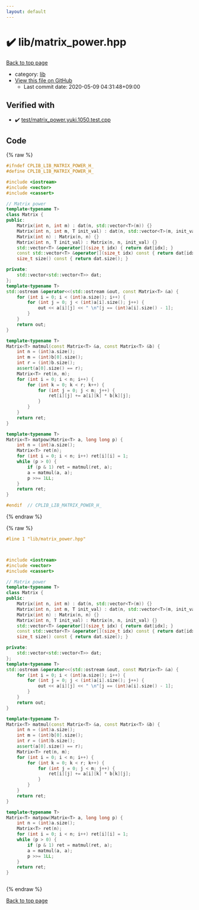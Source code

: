 ```yaml
---
layout: default
---
```


<!-- mathjax config similar to math.stackexchange -->
<script type="text/javascript" async
  src="https://cdnjs.cloudflare.com/ajax/libs/mathjax/2.7.5/MathJax.js?config=TeX-MML-AM_CHTML">
</script>
<script type="text/x-mathjax-config">
  MathJax.Hub.Config({
    TeX: { equationNumbers: { autoNumber: "AMS" }},
    tex2jax: {
      inlineMath: [ ['$','$'] ],
      processEscapes: true
    },
    "HTML-CSS": { matchFontHeight: false },
    displayAlign: "left",
    displayIndent: "2em"
  });
</script>

<script type="text/javascript" src="https://cdnjs.cloudflare.com/ajax/libs/jquery/3.4.1/jquery.min.js"></script>
<script src="https://cdn.jsdelivr.net/npm/jquery-balloon-js@1.1.2/jquery.balloon.min.js" integrity="sha256-ZEYs9VrgAeNuPvs15E39OsyOJaIkXEEt10fzxJ20+2I=" crossorigin="anonymous"></script>
<script type="text/javascript" src="../../assets/js/copy-button.js"></script>
<link rel="stylesheet" href="../../assets/css/copy-button.css" />


# :heavy_check_mark: lib/matrix_power.hpp

<a href="../../index.html">Back to top page</a>

* category: <a href="../../index.html#e8acc63b1e238f3255c900eed37254b8">lib</a>
* <a href="{{ site.github.repository_url }}/blob/master/lib/matrix_power.hpp">View this file on GitHub</a>
    - Last commit date: 2020-05-09 04:31:48+09:00




## Verified with

* :heavy_check_mark: <a href="../../verify/test/matrix_power.yuki.1050.test.cpp.html">test/matrix_power.yuki.1050.test.cpp</a>


## Code

<a id="unbundled"></a>
{% raw %}
```cpp
#ifndef CPLIB_LIB_MATRIX_POWER_H_
#define CPLIB_LIB_MATRIX_POWER_H_

#include <iostream>
#include <vector>
#include <cassert>

// Matrix power
template<typename T>
class Matrix {
public:
    Matrix(int n, int m) : dat(n, std::vector<T>(m)) {}
    Matrix(int n, int m, T init_val) : dat(n, std::vector<T>(m, init_val)) {}
    Matrix(int n) : Matrix(n, n) {}
    Matrix(int n, T init_val) : Matrix(n, n, init_val) {}
    std::vector<T> &operator[](size_t idx) { return dat[idx]; }
    const std::vector<T> &operator[](size_t idx) const { return dat[idx]; }
    size_t size() const { return dat.size(); }

private:
    std::vector<std::vector<T>> dat;
};
template<typename T>
std::ostream &operator<<(std::ostream &out, const Matrix<T> &a) {
    for (int i = 0; i < (int)a.size(); i++) {
        for (int j = 0; j < (int)a[i].size(); j++) {
            out << a[i][j] << " \n"[j == (int)a[i].size() - 1];
        }
    }
    return out;
}

template<typename T>
Matrix<T> matmul(const Matrix<T> &a, const Matrix<T> &b) {
    int n = (int)a.size();
    int m = (int)b[0].size();
    int r = (int)b.size();
    assert(a[0].size() == r);
    Matrix<T> ret(n, m);
    for (int i = 0; i < n; i++) {
        for (int k = 0; k < r; k++) {
            for (int j = 0; j < m; j++) {
                ret[i][j] += a[i][k] * b[k][j];
            }
        }
    }
    return ret;
}

template<typename T>
Matrix<T> matpow(Matrix<T> a, long long p) {
    int n = (int)a.size();
    Matrix<T> ret(n);
    for (int i = 0; i < n; i++) ret[i][i] = 1;
    while (p > 0) {
        if (p & 1) ret = matmul(ret, a);
        a = matmul(a, a);
        p >>= 1LL;
    }
    return ret;
}

#endif  // CPLIB_LIB_MATRIX_POWER_H_

```
{% endraw %}

<a id="bundled"></a>
{% raw %}
```cpp
#line 1 "lib/matrix_power.hpp"



#include <iostream>
#include <vector>
#include <cassert>

// Matrix power
template<typename T>
class Matrix {
public:
    Matrix(int n, int m) : dat(n, std::vector<T>(m)) {}
    Matrix(int n, int m, T init_val) : dat(n, std::vector<T>(m, init_val)) {}
    Matrix(int n) : Matrix(n, n) {}
    Matrix(int n, T init_val) : Matrix(n, n, init_val) {}
    std::vector<T> &operator[](size_t idx) { return dat[idx]; }
    const std::vector<T> &operator[](size_t idx) const { return dat[idx]; }
    size_t size() const { return dat.size(); }

private:
    std::vector<std::vector<T>> dat;
};
template<typename T>
std::ostream &operator<<(std::ostream &out, const Matrix<T> &a) {
    for (int i = 0; i < (int)a.size(); i++) {
        for (int j = 0; j < (int)a[i].size(); j++) {
            out << a[i][j] << " \n"[j == (int)a[i].size() - 1];
        }
    }
    return out;
}

template<typename T>
Matrix<T> matmul(const Matrix<T> &a, const Matrix<T> &b) {
    int n = (int)a.size();
    int m = (int)b[0].size();
    int r = (int)b.size();
    assert(a[0].size() == r);
    Matrix<T> ret(n, m);
    for (int i = 0; i < n; i++) {
        for (int k = 0; k < r; k++) {
            for (int j = 0; j < m; j++) {
                ret[i][j] += a[i][k] * b[k][j];
            }
        }
    }
    return ret;
}

template<typename T>
Matrix<T> matpow(Matrix<T> a, long long p) {
    int n = (int)a.size();
    Matrix<T> ret(n);
    for (int i = 0; i < n; i++) ret[i][i] = 1;
    while (p > 0) {
        if (p & 1) ret = matmul(ret, a);
        a = matmul(a, a);
        p >>= 1LL;
    }
    return ret;
}



```
{% endraw %}

<a href="../../index.html">Back to top page</a>

